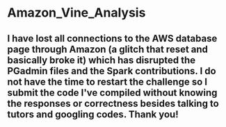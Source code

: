 # Amazon_Vine_Analysis

## I have lost all connections to the AWS database page through Amazon (a glitch that reset and basically broke it) which has disrupted the PGadmin files and the Spark contributions. I do not have the time to restart the challenge so I submit the code I've compiled without knowing the responses or correctness besides talking to tutors and googling codes. Thank you!
